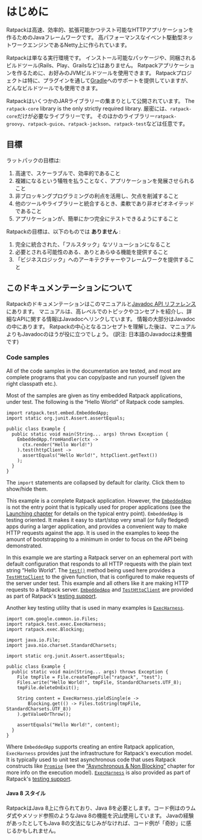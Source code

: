 # はじめに

Ratpackは高速、効率的、拡張可能かつテスト可能なHTTPアプリケーションを作るためのJavaフレームワークです。
高パフォーマンスなイベント駆動型ネットワークエンジンであるNetty上に作られています。

Ratpackは単なる実行環境です。
インストール可能なパッケージや、同梱されるビルドツール(Rails、Play、Grailsなど)はありません。
Ratpackアプリケーションを作るために、お好みのJVMビルドツールを使用できます。
Ratpackプロジェクトは特に、プラグインを通して[Gradle](http://www.gradle.org)へのサポートを提供していますが、どんなビルドツールでも使用できます。

RatpackはいくつかのJARライブラリーの集まりとして公開されています。
The `ratpack-core` library is the only strictly required library.
厳密には、`ratpack-core`だけが必要なライブラリーです。
そのほかのライブラリー`ratpack-groovy`、`ratpack-guice`、`ratpack-jackson`、`ratpack-test`などは任意です。

## 目標

ラットパックの目標は:
  
1. 高速で、スケーラブルで、効率的であること
2. 複雑になるという犠牲を払うことなく、アプリケーションを発展させられること
3. 非ブロッキングプログラミングの利点を活用し、欠点を削減すること
4. 他のツールやライブラリーと統合するとき、柔軟であり非オピオネイテッドであること
5. アプリケーションが、簡単にかつ完全にテストできるようにすること
 
Ratpackの目標は、以下のものでは **ありません** :

1. 完全に統合された、「フルスタック」なソリューションになること
2. 必要とされる可能性のある、ありとあらゆる機能を提供すること
3. 「ビジネスロジック」へのアーキテクチャーやフレームワークを提供すること

## このドキュメンテーションについて

Ratpackのドキュメンテーションはこのマニュアルと[Javadoc API リファレンス](https://ratpack.io/manual/current/api/index.html)にあります。
マニュアルは、高レベルでのトピックやコンセプトを紹介し、詳細なAPIに関する情報はJavadocへリンクしています。
情報の大部分はJavadocの中にあります。
Ratpackの中心となるコンセプトを理解した後は、マニュアルよりもJavadocのほうが役に立つでしょう。
(訳注: 日本語のJavadocは未整備です)

### Code samples

All of the code samples in the documentation are tested, and most are complete programs that you can copy/paste and run yourself (given the right classpath etc.).

Most of the samples are given as tiny embedded Ratpack applications, under test.
The following is the “Hello World” of Ratpack code samples.

```language-java
import ratpack.test.embed.EmbeddedApp;
import static org.junit.Assert.assertEquals;
 
public class Example {
  public static void main(String... args) throws Exception {
    EmbeddedApp.fromHandler(ctx -> 
      ctx.render("Hello World!")
    ).test(httpClient -> 
      assertEquals("Hello World!", httpClient.getText())
    );
  }
}
```

The `import` statements are collapsed by default for clarity.
Click them to show/hide them.

This example is a complete Ratpack application.
However, the [`EmbeddedApp`](api/ratpack/test/embed/EmbeddedApp.html) is not the entry point that is typically used for proper applications (see the [Launching chapter](launching.html) for details on the typical entry point).
`EmbeddedApp` is testing oriented.
It makes it easy to start/stop very small (or fully fledged) apps during a larger application, and provides a convenient way to make HTTP requests against the app.
It is used in the examples to keep the amount of bootstrapping to a minimum in order to focus on the API being demonstrated.

In this example we are starting a Ratpack server on an ephemeral port with default configuration that responds to all HTTP requests with the plain text string “Hello World”.
The [`test()`](api/ratpack/test/CloseableApplicationUnderTest.html#test-ratpack.func.Action-) method being used here provides a [`TestHttpClient`](api/ratpack/test/http/TestHttpClient.html) to the given function, that is configured to make requests of the server under test.
This example and all others like it are making HTTP requests to a Ratpack server.
[`EmbeddedApp`](api/ratpack/test/embed/EmbeddedApp.html) and [`TestHttpClient`](api/ratpack/test/http/TestHttpClient.html) are provided as part of Ratpack's [testing support](testing.html).

Another key testing utility that is used in many examples is [`ExecHarness`](api/ratpack/test/exec/ExecHarness.html).

```language-java
import com.google.common.io.Files;
import ratpack.test.exec.ExecHarness;
import ratpack.exec.Blocking;

import java.io.File;
import java.nio.charset.StandardCharsets;

import static org.junit.Assert.assertEquals;

public class Example {
  public static void main(String... args) throws Exception {
    File tmpFile = File.createTempFile("ratpack", "test");
    Files.write("Hello World!", tmpFile, StandardCharsets.UTF_8);
    tmpFile.deleteOnExit();

    String content = ExecHarness.yieldSingle(e ->
        Blocking.get(() -> Files.toString(tmpFile, StandardCharsets.UTF_8))
    ).getValueOrThrow();

    assertEquals("Hello World!", content);
  }
}
```

Where `EmbeddedApp` supports creating an entire Ratpack application, `ExecHarness` provides just the infrastructure for Ratpack's execution model.
It is typically used to unit test asynchronous code that uses Ratpack constructs like [`Promise`](api/ratpack/exec/Promise.html) (see the [“Asynchronous & Non Blocking”](async.html) chapter for more info on the execution model).
[`ExecHarness`](api/ratpack/test/exec/ExecHarness.html) is also provided as part of Ratpack's [testing support](testing.html).

#### Java 8 スタイル

RatpackはJava 8上に作られており、Java 8を必要とします。コード例はのラムダ式やメソッド参照のようなJava 8の機能を沢山使用しています。
Javaの経験があったとしてもJava 8の文法になじみがなければ、コード例が「奇妙」に感じるかもしれません。
